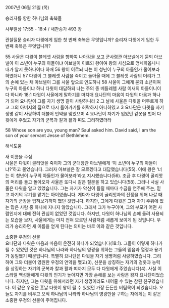 2007년 06월 21일 (목)

승리자를 향한 하나님의 축복들



사무엘상 17:55 - 18:4 / 새찬송가 493 장


관찰질문
승리자 다윗에게 임한 첫 번째 축복은 무엇입니까?
승리자 다윗에게 임한 두 번째 축복은 무엇입니까?

55 사울은 다윗이 블레셋 사람을 향하여 나아감을 보고 군사령관 아브넬에게 묻되 아브넬아 이 소년이 누구의 아들이냐 아브넬이 이르되 왕이여 왕의 사심으로 맹세하옵나니 내가 알지 못하나이다 하매 56 왕이 이르되 너는 이 청년이 누구의 아들인가 물어보라 하였더니 57 다윗이 그 블레셋 사람을 죽이고 돌아올 때에 그 블레셋 사람의 머리가 그의 손에 있는 채 아브넬이 그를 사울 앞으로 인도하니 58 사울이 그에게 묻되 소년이여 누구의 아들이냐 하니 다윗이 대답하되 나는 주의 종 베들레헴 사람 이새의 아들이니이다 하니라 18:1 다윗이 사울에게 말하기를 마치매 요나단의 마음이 다윗의 마음과 하나가 되어 요나단이 그를 자기 생명 같이 사랑하니라 2 그 날에 사울은 다윗을 머무르게 하고 그의 아버지의 집으로 다시 돌아가기를 허락하지 아니하였고 3 요나단은 다윗을 자기 생명 같이 사랑하여 더불어 언약을 맺었으며 4 요나단이 자기가 입었던 겉옷을 벗어 다윗에게 주었고 자기의 군복과 칼과 활과 띠도 그리하였더라  

58 Whose son are you, young man? Saul asked him. David said, I am the son of your servant Jesse of Bethlehem.

해석도움





새 이름을 주심  
사울은 다윗이 골리앗을 죽이자 그의 군대장관 아브넬에게 ‘이 소년이 누구의 아들이냐?’하고 물었습니다. 그러자 아브넬은 잘 모르겠다고 대답했습니다(55). 이에 왕은 ‘너는 이 청년이 누구의 아들인가 물어보라’라고 지시했습니다(56). 조금 후 다윗이 골리앗의 머리를 들고 돌아오자 사울은 또다시 같은 질문을 하고 있습니다(58). 그러나 사실 사울은 다윗을 알고 있었습니다. 그는 자기가 악신이 들릴 때마다 수금을 연주해 주는, 믿고 자기의 무기를 맡기는 아이였습니다. 게다가 다윗이 골리앗과의 전쟁을 위해 나갈 때 자기의 군장을 입혀보기까지 했던 것입니다. 하지만, 그에게 다윗은 그저 자기 주위에 있는 많은 사람 중 하나에 지나지 않았습니다. 그래서 그가 누구이며, 그의 부모가 어떤 사람인지에 대해 전혀 관심이 없었던 것입니다. 하지만, 다윗이 하나님의 손에 들려 사용되는 모습을 보자, 사울에게는 마치 전혀 모르던 사람처럼 새롭게 보이게 된 것입니다. 우리가 승리하면 새 이름을 얻게 된다는 의미는 바로 이와 같은 것입니다.  

소중한 우정의 선물  
요나단과 다윗은 마음과 마음이 온전히 하나가 되었습니다(18:1). 그들이 이렇게 하나가 될 수 있었던 것은 하나님의 나라와 하나님의 영광을 위하는 그들의 믿음과 열정과 용기가 동일했기 때문입니다. 특별히 요나단은 다윗을 자기 생명처럼 사랑하였습니다. 그리하여 그와 더불어 영원한 우정의 언약을 맺고(3), 신분을 상징하는 자기의 겉옷과 능력을 상징하는 자기의 군복과 칼과 활과 띠까지 모두 다 다윗에게 주었습니다(4). 사실 이스라엘 백성들에게 다윗의 인기가 높아지면 가장 손해를 보는 사람은 왕자 요나단이었습니다. 하지만, 그는 다윗을 위해서라면 자기 생명이라도 내어줄 수 있는 참된 친구였습니다. 이 같은 우정은 훗날 다윗이 왕이 될 수 있었던 가장 든든한 버팀목이 되었습니다. 오늘도 자기를 비우고 오직 하나님의 나라와 하나님의 영광만을 구하는 자에게는 이 같은 소중한 우정의 선물이 주어집니다.